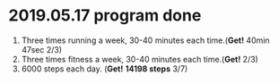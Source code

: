 # 2019.05.17 program done


 
1. Three times running a week, 30-40 minutes each time.(**Get!** 40min 47sec 2/3)
2. Three times fitness a week, 30-40 minutes each time.(**Get!** 2/3)
3. 6000 steps each day. (**Get!** **14198 steps** 3/7)
